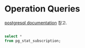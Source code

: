 # Operation Queries

[postgresql documentation](https://www.postgresql.org/docs/12/monitoring-stats.html#PG-STAT-SUBSCRIPTION) 참고.
## 

```sql
select *
from pg_stat_subscription;
```